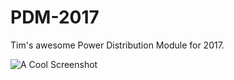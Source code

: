 # PDM-2017

Tim's awesome Power Distribution Module for 2017.

![A Cool
Screenshot](https://cloud.githubusercontent.com/assets/22444801/26195993/17d22360-3bf0-11e7-8511-d4a88f5ebca7.JPG)
